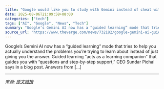 ```yaml
---
title: "Google would like you to study with Gemini instead of cheat with it"
date: 2025-08-06T21:09:58+08:00
categories: ["tech"]
tags: ["AI", "Google", "News", "Tech"]
summary: "Google’s Gemini AI now has a “guided learning” mode that tries to help you actually understand the problems you’re trying to learn about instead of just giving you the answer. Guided learning “acts as"
source_url: "https://www.theverge.com/news/732182/google-gemini-ai-guided-learning-education"
---
```


Google’s Gemini AI now has a “guided learning” mode that tries to help you actually understand the problems you’re trying to learn about instead of just giving you the answer. Guided learning “acts as a learning companion” that guides you with “questions and step-by-step support,” CEO Sundar Pichai says in a blog post. Answers from [&#8230;]

---

*来源: [原文链接](https://www.theverge.com/news/732182/google-gemini-ai-guided-learning-education)*
